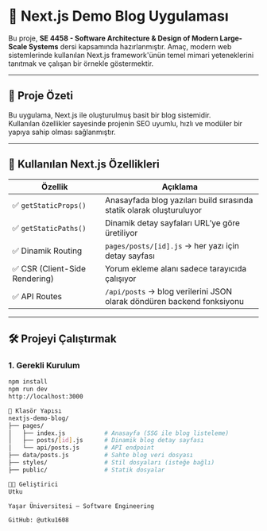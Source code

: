 # 🧱 Next.js Demo Blog Uygulaması

Bu proje, **SE 4458 - Software Architecture & Design of Modern Large-Scale Systems** dersi kapsamında hazırlanmıştır. Amaç, modern web sistemlerinde kullanılan Next.js framework'ünün temel mimari yeteneklerini tanıtmak ve çalışan bir örnekle göstermektir.

---

## 🚀 Proje Özeti

Bu uygulama, Next.js ile oluşturulmuş basit bir blog sistemidir.  
Kullanılan özellikler sayesinde projenin SEO uyumlu, hızlı ve modüler bir yapıya sahip olması sağlanmıştır.

---

## 🔧 Kullanılan Next.js Özellikleri

| Özellik | Açıklama |
|--------|----------|
| ✅ `getStaticProps()` | Anasayfada blog yazıları build sırasında statik olarak oluşturuluyor |
| ✅ `getStaticPaths()` | Dinamik detay sayfaları URL’ye göre üretiliyor |
| ✅ Dinamik Routing | `pages/posts/[id].js` → her yazı için detay sayfası |
| ✅ CSR (Client-Side Rendering) | Yorum ekleme alanı sadece tarayıcıda çalışıyor |
| ✅ API Routes | `/api/posts` → blog verilerini JSON olarak döndüren backend fonksiyonu |

---

## 🛠️ Projeyi Çalıştırmak

### 1. Gerekli Kurulum
```bash
npm install
npm run dev
http://localhost:3000

📁 Klasör Yapısı
nextjs-demo-blog/
├── pages/
│   ├── index.js           # Anasayfa (SSG ile blog listeleme)
│   ├── posts/[id].js      # Dinamik blog detay sayfası
│   └── api/posts.js       # API endpoint
├── data/posts.js          # Sahte blog veri dosyası
├── styles/                # Stil dosyaları (isteğe bağlı)
├── public/                # Statik dosyalar

👨‍💻 Geliştirici
Utku

Yaşar Üniversitesi – Software Engineering

GitHub: @utku1608
